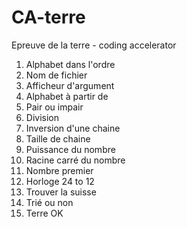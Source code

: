 # CA-terre

Epreuve de la terre - coding accelerator

 1) Alphabet dans l'ordre
 2) Nom de fichier
 3) Afficheur d'argument
 4) Alphabet à partir de
 5) Pair ou impair
 6) Division
 7) Inversion d'une chaine
 8) Taille de chaine
 9) Puissance du nombre
 10) Racine carré du nombre
 11) Nombre premier
 12) Horloge 24 to 12
 13) Trouver la suisse 
 14) Trié ou non
 15) Terre OK
